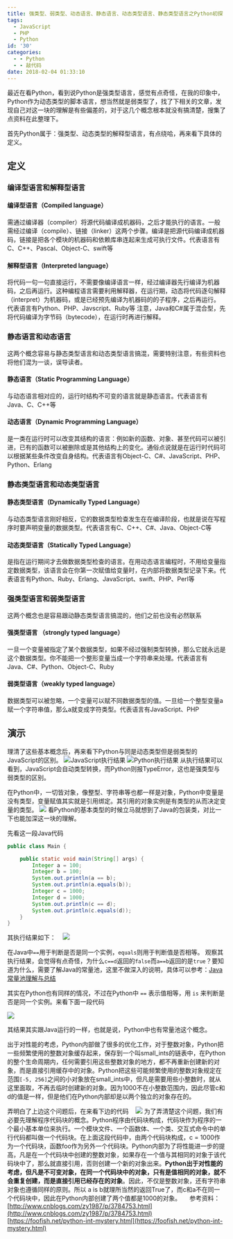 ```yaml
---
title: 强类型、弱类型、动态语言、静态语言、动态类型语言、静态类型语言之Python初探
tags:
  - JavaScript
  - PHP
  - Python
id: '30'
categories:
  - - Python
  - - 敲代码
date: 2018-02-04 01:33:10
---
```


最近在看Python，看到说Python是强类型语言，感觉有点奇怪，在我的印象中，Python作为动态类型的脚本语言，想当然就是弱类型了，找了下相关的文章，发现自己对这一块的理解是有些偏差的，对于这几个概念根本就没有搞清楚，搜集了点资料在此整理下。  

首先Python属于：强类型、动态类型的解释型语言，有点绕哈，再来看下具体的定义。 

## 定义

### 编译型语言和解释型语言

#### 编译型语言（Compiled language）

需通过编译器（compiler）将源代码编译成机器码，之后才能执行的语言。一般需经过编译（compile）、链接（linker）这两个步骤。编译是把源代码编译成机器码，链接是把各个模块的机器码和依赖库串连起来生成可执行文件。代表语言有C、C++、Pascal、Object-C、swift等 

#### 解释型语言（Interpreted language）

将代码一句一句直接运行，不需要像编译语言一样，经过编译器先行编译为机器码，之后再运行。这种编程语言需要利用解释器，在运行期，动态将代码逐句解释（interpret）为机器码，或是已经预先编译为机器码的的子程序，之后再运行。代表语言有Python、PHP、Javscript、Ruby等 注意，Java和C#属于混合型，先将代码编译为字节码（bytecode），在运行时再进行解释。 

### 静态语言和动态语言

 这两个概念容易与静态类型语言和动态类型语言搞混，需要特别注意，有些资料也将他们混为一谈，误导读者。 

#### 静态语言（Static Programming Language）

与动态语言相对应的，运行时结构不可变的语言就是静态语言。代表语言有Java、C、C++等 

#### 动态语言（Dynamic Programming Language）

 是一类在运行时可以改变其结构的语言：例如新的函数、对象、甚至代码可以被引进，已有的函数可以被删除或是其他结构上的变化。通俗点说就是在运行时代码可以根据某些条件改变自身结构。代表语言有Object-C、C#、JavaScript、PHP、Python、Erlang 

### 静态类型语言和动态类型语言

 #### 静态类型语言（Dynamically Typed Language）

与动态类型语言刚好相反，它的数据类型检查发生在在编译阶段，也就是说在写程序时要声明变量的数据类型。代表语言有C、C++、C#、Java、Object-C等 

#### 动态类型语言（Statically Typed Language）

是指在运行期间才去做数据类型检查的语言。在用动态语言编程时，不用给变量指定数据类型，该语言会在你第一次赋值给变量时，在内部将数据类型记录下来。代表语言有Python、Ruby、Erlang、JavaScript、swift、PHP、Perl等 

### 强类型语言和弱类型语言

 这两个概念也是容易跟动静态类型语言搞混的，他们之前也没有必然联系 

#### 强类型语言 （strongly typed language）

一旦一个变量被指定了某个数据类型，如果不经过强制类型转换，那么它就永远是这个数据类型。你不能把一个整形变量当成一个字符串来处理。代表语言有Java、C#、Python、Object-C、Ruby 

#### 弱类型语言（weakly typed language）

数据类型可以被忽略，一个变量可以赋不同数据类型的值。一旦给一个整型变量a赋一个字符串值，那么a就变成字符类型。代表语言有JavaScript、PHP   



## 演示

理清了这些基本概念后，再来看下Python与同是动态类型但是弱类型的JavaScript的区别。 ![JavaScript执行结果](https://blog-1252719385.cos.ap-guangzhou.myqcloud.com/images/20180203234934.png) ![Python执行结果](https://blog-1252719385.cos.ap-guangzhou.myqcloud.com/images/20180203235047.png) 从执行结果可以看到，JavaScript会自动类型转换，而Python则报TypeError，这也是强类型与弱类型的区别。

 在Python中，一切皆对象，像整型、字符串等也都一样是对象，Python中变量是没有类型，变量赋值其实就是引用绑定。其引用的对象实例是有类型的从而决定变量的类型。 ![](https://blog-1252719385.cos.ap-guangzhou.myqcloud.com/images/20180204150936.png) 看Python的基本类型的时候立马就想到了Java的包装类，对比一下也能加深这一块的理解。



 先看这一段Java代码

```java
public class Main {

    public static void main(String[] args) {
        Integer a = 100;
        Integer b = 100;
        System.out.println(a == b);
        System.out.println(a.equals(b));
        Integer c = 1000;
        Integer d = 1000;
        System.out.println(c == d);
        System.out.println(c.equals(d));
    }
}
```

其执行结果如下：    ![](https://blog-1252719385.cos.ap-guangzhou.myqcloud.com/images/20180204152213.png) 

在Java中`==`用于判断是否是同一个实例，`equals`则用于判断值是否相等。 观察其执行结果，会觉得有点奇怪，为什么`c==d`返回的`false`而`a==b`返回的是`true`？要知道为什么，需要了解Java的常量池，这里不做深入的说明，具体可以参考：[Java常量池理解与总结](https://www.jianshu.com/p/c7f47de2ee80) 

其实在Python也有同样的情况，不过在Python中 `==` 表示值相等，用 `is` 来判断是否是同一个实例。来看下面一段代码

 ![](https://blog-1252719385.cos.ap-guangzhou.myqcloud.com/images/20180204152928.png) 

其结果其实跟Java运行的一样，也就是说，Python中也有常量池这个概念。 

出于对性能的考虑，Python内部做了很多的优化工作，对于整数对象，Python把一些频繁使用的整数对象缓存起来，保存到一个叫small\_ints的链表中，在Python的整个生命周期内，任何需要引用这些整数对象的地方，都不再重新创建新的对象，而是直接引用缓存中的对象。Python把这些可能频繁使用的整数对象规定在范围`[-5, 256]`之间的小对象放在small\_ints中，但凡是需要用些小整数时，就从这里面取，不再去临时创建新的对象。因为1000不在小整数范围内，因此尽管c和d的值是一样，但是他们在Python内部却是以两个独立的对象存在的。 

弄明白了上边这个问题后，在来看下边的代码     ![](https://blog-1252719385.cos.ap-guangzhou.myqcloud.com/images/20180204154748.png) 为了弄清楚这个问题，我们有必要先理解程序代码块的概念。Python程序由代码块构成，代码块作为程序的一个最小基本单位来执行。一个模块文件、一个函数体、一个类、交互式命令中的单行代码都叫做一个代码块。在上面这段代码中，由两个代码块构成，c = 1000作为一个代码块，函数foo作为另外一个代码块。Python内部为了将性能进一步的提高，凡是在一个代码块中创建的整数对象，如果存在一个值与其相同的对象于该代码块中了，那么就直接引用，否则创建一个新的对象出来。**Python出于对性能的考虑，但凡是不可变对象，在同一个代码块中的对象，只有是值相同的对象，就不会重复创建，而是直接引用已经存在的对象**。因此，不仅是整数对象，还有字符串对象也遵循同样的原则。所以 a is b就理所当然的返回True了，而c和a不在同一个代码块中，因此在Python内部创建了两个值都是1000的对象。     参考资料： [http://www.cnblogs.com/zy1987/p/3784753.html](http://www.cnblogs.com/zy1987/p/3784753.html) [https://foofish.net/python-int-mystery.html](https://foofish.net/python-int-mystery.html)